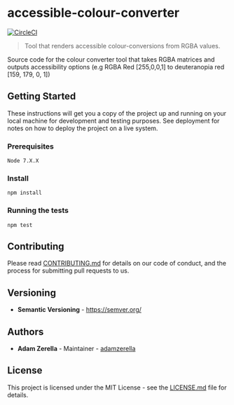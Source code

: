 # accessible-colour-converter
[![CircleCI](https://circleci.com/gh/adamzerella/accessible-colour-converter/tree/master.svg?style=svg)](https://circleci.com/gh/adamzerella/accessible-colour-converter/tree/master)

> Tool that renders accessible colour-conversions from RGBA values.

Source code for the colour converter tool that takes RGBA matrices and outputs accessibility options (e.g RGBA Red [255,0,0,1] to deuteranopia red [159, 179, 0, 1])

## Getting Started
These instructions will get you a copy of the project up and running on your 
local machine for development and testing purposes. See deployment for notes 
on how to deploy the project on a live system.

### Prerequisites
```
Node 7.X.X
```

### Install
```
npm install
```

### Running the tests
```
npm test
```

## Contributing
Please read [CONTRIBUTING.md](https://github.com/adamzerella/accessible-colour-converter/CONTRIBUTING.md) for details on our code of conduct, and the process for submitting pull requests to us.

## Versioning
- **Semantic Versioning** - https://semver.org/

## Authors
- **Adam Zerella** - Maintainer - [adamzerella](https://github.com/adamzerella)

## License
This project is licensed under the MIT License - see the [LICENSE.md](https://github.com/adamzerella/accessible-colour-converter/LICENSE.md) file for details.